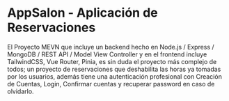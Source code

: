 # AppSalon - Aplicación de Reservaciones

El Proyecto MEVN que incluye un backend hecho en Node.js / Express / MongoDB / REST API / Model View Controller y en el frontend incluye TailwindCSS, Vue Router, Pinia, es sin duda el proyecto más complejo de todos; un proyecto de reservaciones que deshabilita las horas ya tomadas por los usuarios, además tiene una autenticación profesional con Creación de Cuentas, Login, Confirmar cuentas y recuperar password en caso de olvidarlo.
